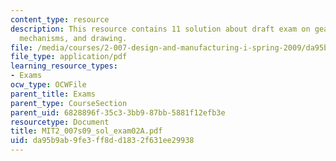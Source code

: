 ```yaml
---
content_type: resource
description: This resource contains 11 solution about draft exam on gears, springs,
  mechanisms, and drawing.
file: /media/courses/2-007-design-and-manufacturing-i-spring-2009/da95b9ab9fe3ff8dd1832f631ee29938_MIT2_007s09_sol_exam02A.pdf
file_type: application/pdf
learning_resource_types:
- Exams
ocw_type: OCWFile
parent_title: Exams
parent_type: CourseSection
parent_uid: 6828896f-35c3-3bb9-87bb-5881f12efb3e
resourcetype: Document
title: MIT2_007s09_sol_exam02A.pdf
uid: da95b9ab-9fe3-ff8d-d183-2f631ee29938
---
```

